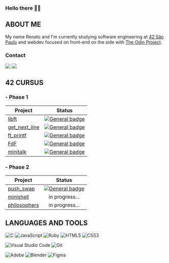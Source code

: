 ### Hello there 👨‍🚀

<!--
**rscres/rscres** is a ✨ _special_ ✨ repository because its `README.md` (this file) appears on your GitHub profile.

Here are some ideas to get you started:

- 🔭 I’m currently working on ...
- 🌱 I’m currently learning ...
- 👯 I’m looking to collaborate on ...
- 🤔 I’m looking for help with ...
- 💬 Ask me about ...
- 📫 How to reach me: ...
- 😄 Pronouns: ...
- ⚡ Fun fact: ...
-->

## ABOUT ME

My name Renato and I'm currently studying software engineering at [42 São Paulo](https://www.42sp.org.br/) and webdev focused on front-end on the side with [The Odin Project](https://www.theodinproject.com/).

### Contact

<div> 
  <a href = "mailto:renatocrescenti@proton.me"><img src="https://img.shields.io/badge/ProtonMail-8B89CC?style=for-the-badge&logo=protonmail&logoColor=white" target="_blank"></a>
  <a href="https://www.linkedin.com/in/renato-crescenti/" target="_blank"><img src="https://img.shields.io/badge/-LinkedIn-%230077B5?style=for-the-badge&logo=linkedin&logoColor=white" target="_blank"></a>   
</div>

## 42 CURSUS

### - Phase 1

| Project                                            | Status                                                                                             |
| -------------------------------------------------- |:--------------------------------------------------------------------------------------------------:|
| [libft](https://github.com/rscres/42Libft)         | [![General badge](https://img.shields.io/badge/Finished-125/100-<COLOR>.svg)](https://shields.io/) |
| [get_next_line](https://github.com/rscres/42GNL)   | [![General badge](https://img.shields.io/badge/Finished-112/100-<COLOR>.svg)](https://shields.io/) |
| [ft_printf](https://github.com/rscres/42ft_printf) | [![General badge](https://img.shields.io/badge/Finished-110/100-<COLOR>.svg)](https://shields.io/) |
| [FdF](https://github.com/rscres/42FdF)             | [![General badge](https://img.shields.io/badge/Finished-125/100-<COLOR>.svg)](https://shields.io/) |
| [minitalk](https://github.com/rscres/42minitalk)   | [![General badge](https://img.shields.io/badge/Finished-125/100-<COLOR>.svg)](https://shields.io/) |

### - Phase 2

| Project                                                  | Status                                                                                             |
| -----------------------------------------------------    |:--------------------------------------------------------------------------------------------------:|
| [push_swap](https://github.com/rscres/42push_swap)       | [![General badge](https://img.shields.io/badge/Finished-125/100-<COLOR>.svg)](https://shields.io/) |
| [minishell](https://github.com/rscres/42minishell)       | in progress...                                                                                     |
| [philosophers](https://github.com/rscres/42philosophers) | in progress...                                                                                     |

## LANGUAGES AND TOOLS

![C](https://img.shields.io/badge/c-%2300599C.svg?style=for-the-badge&logo=c&logoColor=white) ![JavaScript](https://img.shields.io/badge/javascript-%23323330.svg?style=for-the-badge&logo=javascript&logoColor=%23F7DF1E) ![Ruby](https://img.shields.io/badge/ruby-%23CC342D.svg?style=for-the-badge&logo=ruby&logoColor=white) ![HTML5](https://img.shields.io/badge/html5-%23E34F26.svg?style=for-the-badge&logo=html5&logoColor=white) ![CSS3](https://img.shields.io/badge/css3-%231572B6.svg?style=for-the-badge&logo=css3&logoColor=white) 

![Visual Studio Code](https://img.shields.io/badge/Visual%20Studio%20Code-0078d7.svg?style=for-the-badge&logo=visual-studio-code&logoColor=white) ![Git](https://img.shields.io/badge/git-%23F05033.svg?style=for-the-badge&logo=git&logoColor=white) 

![Adobe](https://img.shields.io/badge/adobe-%23FF0000.svg?style=for-the-badge&logo=adobe&logoColor=white) ![Blender](https://img.shields.io/badge/blender-%23F5792A.svg?style=for-the-badge&logo=blender&logoColor=white) ![Figma](https://img.shields.io/badge/figma-%23F24E1E.svg?style=for-the-badge&logo=figma&logoColor=white)
